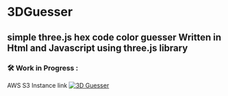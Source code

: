 # 3DGuesser
 simple three.js hex code color guesser
Written in Html and Javascript using three.js library
---

### :hammer_and_wrench: Work in Progress :
AWS S3 Instance link
 <a href="https://3dguesser.s3.us-east-2.amazonaws.com/guesser3Dshare.html">
    <img src="https://commons.wikimedia.org/wiki/File:Cube-dynamic-premium.png" alt="3D Guesser"/>
  </a>

